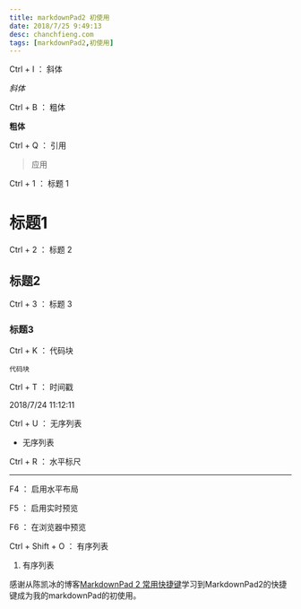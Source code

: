 ```yaml
---
title: markdownPad2 初使用
date: 2018/7/25 9:49:13  
desc: chanchfieng.com
tags: [markdownPad2,初使用]
---
```


Ctrl + I ： 斜体

*斜体*

Ctrl + B ： 粗体

**粗体**

Ctrl + Q ： 引用

> 应用

Ctrl + 1 ： 标题 1

# 标题1 #

Ctrl + 2 ： 标题 2

## 标题2 ##

Ctrl + 3 ： 标题 3

### 标题3 ###

Ctrl + K ： 代码块


    代码块

Ctrl + T ： 时间戳

2018/7/24 11:12:11 

Ctrl + U ： 无序列表

- 无序列表

Ctrl + R ： 水平标尺

----------

F4 ： 启用水平布局

F5 ： 启用实时预览

F6 ： 在浏览器中预览

Ctrl + Shift + O ： 有序列表

1. 有序列表


感谢从陈凯冰的博客[MarkdownPad 2 常用快捷键](https://blog.csdn.net/ckb58/article/details/52584619)学习到MarkdownPad2的快捷键成为我的markdownPad的初使用。